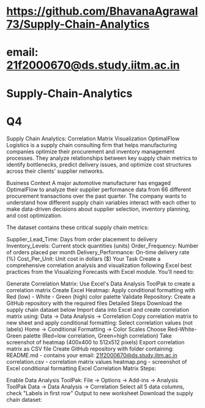 # https://github.com/BhavanaAgrawal73/Supply-Chain-Analytics
#  email: 21f2000670@ds.study.iitm.ac.in


# Supply-Chain-Analytics
# Q4 
Supply Chain Analytics: Correlation Matrix Visualization
OptimalFlow Logistics is a supply chain consulting firm that helps manufacturing companies optimize their procurement and inventory management processes. They analyze relationships between key supply chain metrics to identify bottlenecks, predict delivery issues, and optimize cost structures across their clients' supplier networks.

Business Context
A major automotive manufacturer has engaged OptimalFlow to analyze their supplier performance data from 66 different procurement transactions over the past quarter. The company wants to understand how different supply chain variables interact with each other to make data-driven decisions about supplier selection, inventory planning, and cost optimization.

The dataset contains these critical supply chain metrics:

Supplier_Lead_Time: Days from order placement to delivery
Inventory_Levels: Current stock quantities (units)
Order_Frequency: Number of orders placed per month
Delivery_Performance: On-time delivery rate (%)
Cost_Per_Unit: Unit cost in dollars ($)
Your Task
Create a comprehensive correlation analysis and visualization following Excel best practices from the Visualizing Forecasts with Excel module. You'll need to:

Generate Correlation Matrix: Use Excel's Data Analysis ToolPak to create a correlation matrix
Create Excel Heatmap: Apply conditional formatting with Red (low) - White - Green (high) color palette
Validate Repository: Create a GitHub repository with the required files
Detailed Steps
Download the supply chain dataset below
Import data into Excel and create correlation matrix using: Data → Data Analysis → Correlation
Copy correlation matrix to new sheet and apply conditional formatting:
Select correlation values (not labels)
Home → Conditional Formatting → Color Scales
Choose Red-White-Green palette (Red=low correlation, Green=high correlation)
Take screenshot of heatmap (400x400 to 512x512 pixels)
Export correlation matrix as CSV file
Create GitHub repository with folder containing:
README.md - contains your email: 21f2000670@ds.study.iitm.ac.in
correlation.csv - correlation matrix values
heatmap.png - screenshot of Excel conditional formatting
Excel Correlation Matrix Steps:

Enable Data Analysis ToolPak: File → Options → Add-ins → Analysis ToolPak
Data → Data Analysis → Correlation
Select all 5 data columns, check "Labels in first row"
Output to new worksheet
Download the supply chain dataset: 

